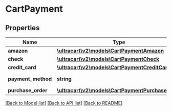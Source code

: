 # CartPayment

## Properties
Name | Type | Description | Notes
------------ | ------------- | ------------- | -------------
**amazon** | [**\ultracart\v2\models\CartPaymentAmazon**](CartPaymentAmazon.md) |  | [optional] 
**check** | [**\ultracart\v2\models\CartPaymentCheck**](CartPaymentCheck.md) |  | [optional] 
**credit_card** | [**\ultracart\v2\models\CartPaymentCreditCard**](CartPaymentCreditCard.md) |  | [optional] 
**payment_method** | **string** | Payment method | [optional] 
**purchase_order** | [**\ultracart\v2\models\CartPaymentPurchaseOrder**](CartPaymentPurchaseOrder.md) |  | [optional] 

[[Back to Model list]](../README.md#documentation-for-models) [[Back to API list]](../README.md#documentation-for-api-endpoints) [[Back to README]](../README.md)


